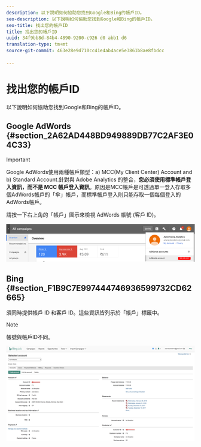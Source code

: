 ```yaml
---
description: 以下說明如何協助您找到Google和Bing的帳戶ID。
seo-description: 以下說明如何協助您找到Google和Bing的帳戶ID。
seo-title: 找出您的帳戶ID
title: 找出您的帳戶ID
uuid: 34f9bb8d-84b4-4890-9200-c926 d0 abb1 d6
translation-type: tm+mt
source-git-commit: 463e28e9d710cc41e4ab4ace5e3861b8ae8fbdcc

---
```



# 找出您的帳戶ID

以下說明如何協助您找到Google和Bing的帳戶ID。

## Google AdWords {#section_2A62AD448BD949889DB77C2AF3E04C33}

>[!IMPORTANT]
>
>Google AdWords使用兩種帳戶類型：a) MCC(My Client Center) Account and b) Standard Account.針對與 Adobe Analytics 的整合，**您必須使用標準帳戶登入資訊，而不是 MCC 帳戶登入資訊**。原因是MCC帳戶是可透過單一登入存取多個AdWords帳戶的「傘」帳戶，而標準帳戶登入則只能存取一個每個登入的AdWords帳戶。

請按一下右上角的「帳戶」圖示來檢視 AdWords 帳號 (客戶 ID)。

![](assets/google_account.png)

## Bing {#section_F1B9C7E997444746936599732CD62665}

須同時提供帳戶 ID 和客戶 ID。這些資訊皆列示於「帳戶」標籤中。

>[!NOTE]
>
>帳號與帳戶ID不同。

![](assets/bing_id.png)